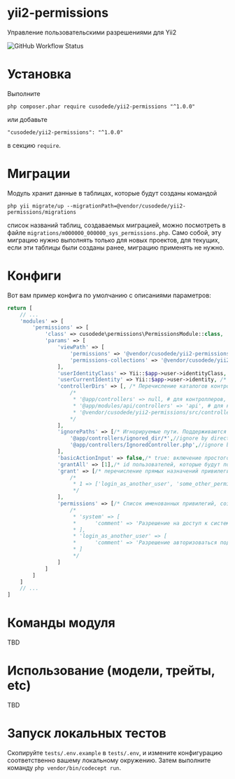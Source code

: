 # yii2-permissions

Управление пользовательскими разрешениями для Yii2

![GitHub Workflow Status](https://img.shields.io/github/actions/workflow/status/cusodede/yii2-permissions/ci_with_postgresql.yml?branch=master)

# Установка

Выполните

```
php composer.phar require cusodede/yii2-permissions "^1.0.0"
```

или добавьте

```
"cusodede/yii2-permissions": "^1.0.0"
```

в секцию `require`.

# Миграции

Модуль хранит данные в таблицах, которые будут созданы командой

```
php yii migrate/up --migrationPath=@vendor/cusodede/yii2-permissions/migrations
```

список названий таблиц, создаваемых миграцией, можно посмотреть в
файле `migrations/m000000_000000_sys_permissions.php`. Само собой, эту миграцию нужно выполнять только для
новых проектов, для текущих, если эти таблицы были созданы ранее, миграцию применять не нужно.

# Конфиги

Вот вам пример конфига по умолчанию с описаниями параметров:

```php
return [
    // ...
    'modules' => [
        'permissions' => [
            'class' => cusodede\permissions\PermissionsModule::class,
            'params' => [
                'viewPath' => [
                    'permissions' => '@vendor/cusodede/yii2-permissions/src/views/permissions', /* путь к кастомным шаблонам для управления доступами */
                    'permissions-collections' => '@vendor/cusodede/yii2-permissions/src/views/permissions-collections' /* путь к кастомным шаблонам для управления коллекциями доступов */
                ],
                'userIdentityClass' => Yii::$app->user->identityClass, /* Имя класса (либо замыкание, это имя возвращающее), определяющего identity пользователя. */
                'userCurrentIdentity' => Yii::$app->user->identity, /* Экземпляр класса, идентифицирующий сущность текущего пользователя */
                'controllerDirs' => [, /* Перечисление каталогов контроллеров, которые а) должны появиться в соответствующих настройках доступов; б) см. issue #1 Формат: 'путь_к_каталогу' => 'модуль_контроллера. Примеры ниже. '*/
                    /*
                     * '@app/controllers' => null, # для контроллеров, загружаемых приложением, модуль не указывается
                     * '@app/modules/api/controllers' => 'api', # для каталога с контроллерами модуля указываем id модуля
                     * '@vendor/cusodede/yii2-permissions/src/controllers' => '@permissions', # если id модуля указан через @, то модуль не будет загружаться при инициализации контроллеров (для получения списка действий)
                    */
                ],
                'ignorePaths' => [/* Игнорируемые пути. Поддерживаются файловые маски, например: */
                    '@app/controllers/ignored_dir/*',//ignore by directory path
                    '@app/controllers/IgnoredController.php',//ignore by file path
                ],
                'basicActionInput' => false,/* true: включение простого поля ввода имени действия в редакторе привилегий, false: включить выпадающий список действий выбранного контроллера*/
                'grantAll' => [1],/* id пользователей, которые будут получать все привилегии */
                'grant' => [/* перечисление прямых назначений привилегий в формате user_id => [список получаемых привилегий]. Пример ниже. */
                    /*
                     * 1 => ['login_as_another_user', 'some_other_permission']
                     */
                ],
                'permissions' => [/* Список именованных привилегий, создаваемых командой init-config-permissions. Примеры ниже. Привилегии контроллер-экшен-etc в этой конфигурации не поддерживаются. */ 
                    /*
                     * 'system' => [
                     *      'comment' => 'Разрешение на доступ к системным параметрам',
                     * ],
                     * 'login_as_another_user' => [
                     *      'comment' => 'Разрешение авторизоваться под другим пользователем',
                     * ]
                     */
                ]
            ]
        ] 
    ]
    // ...
]
```

# Команды модуля

TBD

# Использование (модели, трейты, etc)

TBD

# Запуск локальных тестов

Скопируйте `tests/.env.example` в `tests/.env`, и измените конфигурацию соответственно вашему локальному окружению. Затем выполните
команду `php vendor/bin/codecept run`.
